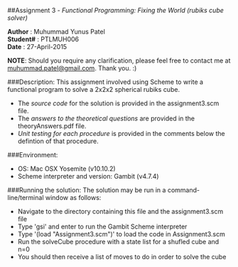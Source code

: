 ##Assignment 3 - _Functional Programming: Fixing the World (rubiks cube solver)_

**Author** : Muhummad Yunus Patel  
**Student#** : PTLMUH006  
**Date** : 27-April-2015  

**NOTE**: Should you require any clarification, please feel free to contact me 
           at muhummad.patel@gmail.com. Thank you. :)

###Description:
This assignment involved using Scheme to write a functional program to solve a
2x2x2 spherical rubiks cube.

* The _source code_ for the solution is provided in the assignment3.scm file. 
* The _answers to the theoretical questions_ are provided in the 
  theoryAnswers.pdf file.
* _Unit testing for each procedure_ is provided in the comments below the 
  defintion of that procedure.


###Environment:
* OS: Mac OSX Yosemite (v10.10.2)
* Scheme interpreter and version: Gambit (v4.7.4)


###Running the solution:
The solution may be run in a command-line/terminal window as follows:

* Navigate to the directory containing this file and the assignment3.scm file
* Type 'gsi' and enter to run the Gambit Scheme interpreter
* Type '(load "Assignment3.scm")' to load the code in Assignment3.scm
* Run the solveCube procedure with a state list for a shufled cube and n=0
* You should then receive a list of moves to do in order to solve the cube